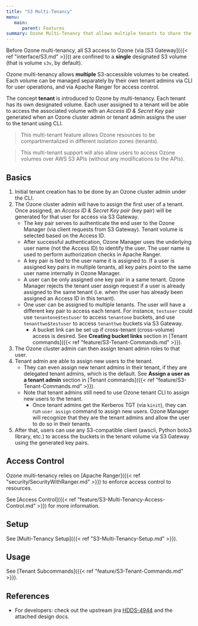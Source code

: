 ```yaml
---
title: "S3 Multi-Tenancy"
menu:
   main:
      parent: Features
summary: Ozone Multi-Tenancy that allows multiple tenants to share the same Ozone cluster. Compatible with S3 API.
---
```

<!---
  Licensed to the Apache Software Foundation (ASF) under one or more
  contributor license agreements.  See the NOTICE file distributed with
  this work for additional information regarding copyright ownership.
  The ASF licenses this file to You under the Apache License, Version 2.0
  (the "License"); you may not use this file except in compliance with
  the License.  You may obtain a copy of the License at

      http://www.apache.org/licenses/LICENSE-2.0

  Unless required by applicable law or agreed to in writing, software
  distributed under the License is distributed on an "AS IS" BASIS,
  WITHOUT WARRANTIES OR CONDITIONS OF ANY KIND, either express or implied.
  See the License for the specific language governing permissions and
  limitations under the License.
-->

Before Ozone multi-tenancy, all S3 access to Ozone (via [S3 Gateway]({{< ref "interface/S3.md" >}})) are
confined to a **single** designated S3 volume (that is volume `s3v`, by default).

Ozone multi-tenancy allows **multiple** S3-accessible volumes to be created.
Each volume can be managed separately by their own tenant admins via CLI for user operations, and via Apache Ranger for access control.

The concept **tenant** is introduced to Ozone by multi-tenancy.
Each tenant has its own designated volume.
Each user assigned to a tenant will be able to access the associated volume with an _Access ID & Secret Key_ pair
generated when an Ozone cluster admin or tenant admin assigns the user to the tenant using CLI.

> This multi-tenant feature allows Ozone resources to be compartmentalized in different isolation zones (tenants).

> This multi-tenant support will also allow users to access Ozone volumes over AWS S3 APIs (without any modifications to the APIs).

## Basics

1. Initial tenant creation has to be done by an Ozone cluster admin under the CLI.
2. The Ozone cluster admin will have to assign the first user of a tenant. Once assigned, an _Access ID & Secret Key pair_ (key pair) will be generated for that user for access via S3 Gateway. 
   - The key pair serves to authenticate the end user to the Ozone Manager (via client requests from S3 Gateway). Tenant volume is selected based on the Access ID.
   - After successful authentication, Ozone Manager uses the underlying user name (not the Access ID) to identify the user. The user name is used to perform authorization checks in Apache Ranger.
   - A key pair is tied to the user name it is assigned to. If a user is assigned key pairs in multiple tenants, all key pairs point to the same user name internally in Ozone Manager.
   - A user can be only assigned one key pair in a same tenant. Ozone Manager rejects the tenant user assign request if a user is already assigned to the same tenant (i.e. when the user has already been assigned an Access ID in this tenant).
   - One user can be assigned to multiple tenants. The user will have a different key pair to access each tenant. For instance, `testuser` could use `tenantone$testuser` to access `tenantone` buckets, and use `tenanttwo$testuser` to access `tenanttwo` buckets via S3 Gateway.
     - A bucket link can be set up if cross-tenant (cross-volume) access is desired. See **Creating bucket links** section in [Tenant commands]({{< ref "feature/S3-Tenant-Commands.md" >}}).
3. The Ozone cluster admin can then assign tenant admin roles to that user.
4. Tenant admin are able to assign new users to the tenant.
   - They can even assign new tenant admins in their tenant, if they are delegated tenant admins, which is the default. See **Assign a user as a tenant admin** section in [Tenant commands]({{< ref "feature/S3-Tenant-Commands.md" >}}).
   - Note that tenant admins still need to use Ozone tenant CLI to assign new users to the tenant.
     - Once tenant admins get the Kerberos TGT (via `kinit`), they can run `user assign` command to assign new users. Ozone Manager will recognize that they are the tenant admins and allow the user to do so in their tenants.
5. After that, users can use any S3-compatible client (awscli, Python boto3 library, etc.) to access the buckets in the tenant volume via S3 Gateway using the generated key pairs.


## Access Control

Ozone multi-tenancy relies on [Apache Ranger]({{< ref "security/SecurityWithRanger.md" >}}) to enforce access control to resources.

See [Access Control]({{< ref "feature/S3-Multi-Tenancy-Access-Control.md" >}}) for more information.

## Setup

See [Multi-Tenancy Setup]({{< ref "S3-Multi-Tenancy-Setup.md" >}}).

## Usage

See [Tenant Subcommands]({{< ref "feature/S3-Tenant-Commands.md" >}}).

## References

 * For developers: check out the upstream jira [HDDS-4944](https://issues.apache.org/jira/browse/HDDS-4944) and the attached design docs.
